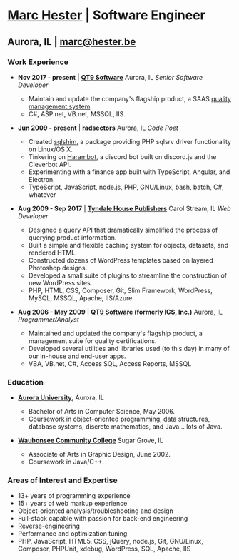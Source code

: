 # [Marc Hester](https://github.com/radsectors-irl) | Software Engineer

## Aurora, IL | [marc@hester.be](mailto:marc@hester.be)

### Work Experience

- **Nov 2017 - present** | **[QT9 Software](http://www.qt9software.com/)** Aurora, IL _Senior Software Developer_
  - Maintain and update the company's flagship product, a SAAS [quality management system](http://www.qt9qms.com).
  - C#, ASP.net, VB.net, MSSQL, IIS.

- **Jun 2009 - present** | **[radsectors](https://github.com/radsectors)** Aurora, IL _Code Poet_
  - Created [sqlshim](https://github.com/radsectors/sqlshim), a package providing PHP sqlsrv driver functionality on Linux/OS X.
  - Tinkering on [Harambot](https://github.com/radsectors-irl/harambot), a discord bot built on discord.js and the Cleverbot API.
  - Experimenting with a finance app built with TypeScript, Angular, and Electron.
  - TypeScript, JavaScript, node.js, PHP, GNU/Linux, bash, batch, C#, whatever

- **Aug 2009 - Sep 2017** | **[Tyndale House Publishers](https://www.tyndale.com)** Carol Stream, IL _Web Developer_
  - Designed a query API that dramatically simplified the process of querying product information.
  - Built a simple and flexible caching system for objects, datasets, and rendered HTML.
  - Constructed dozens of WordPress templates based on layered Photoshop designs.
  - Developed a small suite of plugins to streamline the construction of new WordPress sites.
  - PHP, HTML, CSS, Composer, Git, Slim Framework, WordPress, MySQL, MSSQL, Apache, IIS/Azure

- **Aug 2006 - May 2009** | **[QT9 Software](http://www.qt9software.com/) (formerly ICS, Inc.)** Aurora, IL _Programmer/Analyst_
  - Maintained and updated the company's flagship product, a management suite for quality certifications.
  - Developed several utilities and libraries used (to this day) in many of our in-house and end-user apps.
  - VBA, VB.net, C#, Access SQL, Access Reports, MSSQL

### Education

- **[Aurora University](http://aurora.edu)**, Aurora, IL
  - Bachelor of Arts in Computer Science, May 2006.
  - Coursework in object-oriented programming, data structures, database systems, discrete mathematics, and Java... lots of Java.

- **[Waubonsee Community College](http://waubonsee.edu)** Sugar Grove, IL
  - Associate of Arts in Graphic Design, June 2002.
  - Coursework in Java/C++.

### Areas of Interest and Expertise

- 13+ years of programming experience
- 15+ years of web markup experience
- Object-oriented analysis/troubleshooting and design
- Full-stack capable with passion for back-end engineering
- Reverse-engineering
- Performance and optimization tuning
- PHP, JavaScript, HTML5, CSS, jQuery, node.js, Git, GNU/Linux, Composer, PHPUnit, xdebug, WordPress, SQL, Apache, IIS
